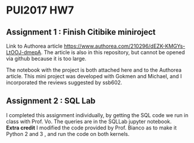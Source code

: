 # PUI2017 HW7 

## Assignment 1 : Finish Citibike miniroject

Link to Authorea article https://www.authorea.com/210296/dEZK-KMGYs-LtOOJ-dmepA.
The article is also in this repository, but cannot be opened via github because it is too large. 

The notebook with the project is both attached here and to the Authorea article. 
This mini project was developed with Gokmen and Michael, and I incorporated the reviews suggested by ssb602. 

## Assignment 2 : SQL Lab

I completed this assignment individually, by getting the SQL code we run in class with Prof. Vo. The queries are in the SQLLab jupyter notebook.  
**Extra credit** I modified the code provided by Prof. Bianco as to make it Python 2 and 3 , and run the code on both kernels. 

